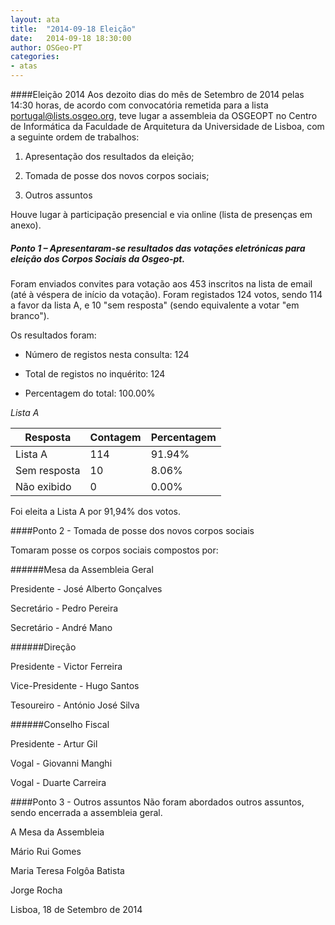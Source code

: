 ```yaml
---
layout: ata
title:  "2014-09-18 Eleição"
date:   2014-09-18 18:30:00
author: OSGeo-PT
categories:
- atas
---
```


####Eleição 2014
Aos dezoito dias do mês de Setembro de 2014 pelas 14:30 horas, de acordo com convocatória remetida para a lista portugal@lists.osgeo.org, teve lugar a assembleia da OSGEOPT no Centro de Informática da Faculdade de Arquitetura da Universidade de Lisboa, com a seguinte ordem de trabalhos:

1. Apresentação dos resultados da eleição;

2. Tomada de posse dos novos corpos sociais; 

3. Outros assuntos

Houve lugar à participação presencial e via online (lista de presenças em anexo).
<!--more-->


##### Ponto 1 – Apresentaram-se resultados das votações eletrónicas para eleição dos Corpos Sociais da Osgeo-pt.
Foram enviados convites para votação aos 453 inscritos na lista de email (até à véspera de início da votação).
Foram registados 124 votos, sendo 114 a favor da lista A, e 10 "sem resposta" (sendo equivalente a votar "em branco").

Os resultados foram:

* Número de registos nesta consulta: 124

* Total de registos no inquérito: 124

* Percentagem do total: 100.00%

<em>Lista A</em>

<table>
<thead>
<tr><th>Resposta  </th><th>Contagem  </th><th>Percentagem  </th></tr>
</thead>
<tr><td>Lista A</td><td>114</td><td>91.94%</td></tr>
<tr><td>Sem resposta</td><td>10</td><td>8.06%</td></tr>
<tr><td>Não exibido</td><td>0</td><td>0.00%</td></tr>
</table>

Foi eleita a Lista A por 91,94% dos votos.


####Ponto 2 - Tomada de posse dos novos corpos sociais

Tomaram posse os corpos sociais compostos por:


######Mesa da Assembleia Geral

Presidente - José Alberto Gonçalves

Secretário - Pedro Pereira

Secretário - André Mano


######Direção

Presidente - Victor Ferreira

Vice-Presidente - Hugo Santos

Tesoureiro - António José Silva


######Conselho Fiscal

Presidente - Artur Gil

Vogal - Giovanni Manghi

Vogal - Duarte Carreira


####Ponto 3 - Outros assuntos
Não foram abordados outros assuntos, sendo encerrada a assembleia geral.




A Mesa da Assembleia

Mário Rui Gomes

Maria Teresa Folgôa Batista

Jorge Rocha


Lisboa, 18 de Setembro de 2014
